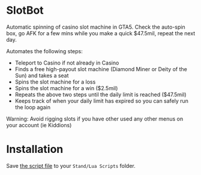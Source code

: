 # SlotBot

Automatic spinning of casino slot machine in GTA5. Check the auto-spin box, go AFK for a few mins while you make a quick $47.5mil, repeat the next day.

Automates the following steps:
* Teleport to Casino if not already in Casino
* Finds a free high-payout slot machine (Diamond Miner or Deity of the Sun) and takes a seat
* Spins the slot machine for a loss
* Spins the slot machine for a win ($2.5mil)
* Repeats the above two steps until the daily limit is reached ($47.5mil)
* Keeps track of when your daily limit has expired so you can safely run the loop again

Warning: Avoid rigging slots if you have other used any other menus on your account (ie Kiddions)

# Installation

Save [the script file](https://raw.githubusercontent.com/hexarobi/stand-lua-slotbot/main/SlotBot.lua) to your `Stand/Lua Scripts` folder.
